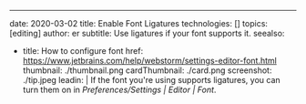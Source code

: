 ---
date: 2020-03-02
title: Enable Font Ligatures
technologies: []
topics: [editing]
author: er
subtitle: Use ligatures if your font supports it.
seealso:
- title: How to configure font
  href: https://www.jetbrains.com/help/webstorm/settings-editor-font.html
thumbnail: ./thumbnail.png
cardThumbnail: ./card.png
screenshot: ./tip.jpeg
leadin: |
  If the font you're using supports ligatures, you can turn them on 
  in *Preferences/Settings | Editor | Font*. 
